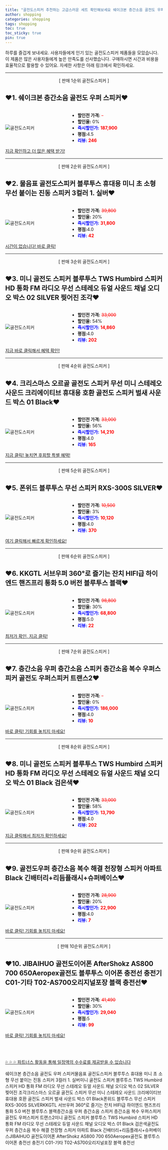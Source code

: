 ```yaml
---
title: "골전도스피커 추천하는 고급스러운 세트 확인해보세요 쉐이크본 층간소음 골전도 우퍼 스피커"
author: shopping
categories: shopping
tags: shopping
toc: true
toc_sticky: true
pin: true
---
```

하루를 즐겁게 보내세요. 사용자들에게 인기 있는 골전도스피커 제품들을 모았습니다. 이 제품은 많은 사용자들에게 높은 만족도를 선사했습니다. 구매하시면 시간과 비용을 효율적으로 활용할 수 있어요. 자세한 사항은 아래 링크에서 확인하세요.

---
<p class="toplist" style="margin: 0 auto; display: block; width: fit-content;">[ 판매 1순위 골전도스피커 ]</p>

<h2><strong>❤️1. 쉐이크본 층간소음 골전도 우퍼 스피커❤️</strong></h2>

<div style="display: flex; align-items: center;">
    <div style="flex: 0.4;">
        <img src="https://thumbnail6.coupangcdn.com/thumbnails/remote/230x230ex/image/vendor_inventory/951d/44cd157c3ae3b547b2563808a0c06b2dfd4ff9259605d262d690f81e1878.png" alt="골전도스피커" style="max-width: 100%;">
    </div>
    <div style="flex: 0.6; margin-left: 10px;">
        <ul>
            <li><strong>할인전 가격:</strong> <del style="color: red;">-</del></li>
            <li><strong>할인율:</strong> 0%</li>
            <li><span style='color:blue'><strong>즉시할인가:</strong></span> <span style='color:red'><strong>187,900</strong></span></li>
            <li><strong>평점:</strong>4.5</li>
            <li><span style='color:blue'><strong>리뷰:</strong></span> <span style='color:red'><strong>246</strong></span></li>
        </ul>
    </div>
</div>
<div class="center">
    <a href="https://William4Davisa.github.io?lptag=AF9450613&subid=githubio&pageKey=6451625890&traceid=V0-153&itemId=14008532109&vendorItemId=81257145715" class="myButton">
        지금 확인하고 더 많은 혜택 받기!
    </a>
</div>


---
<p class="toplist" style="margin: 0 auto; display: block; width: fit-content;">[ 판매 2순위 골전도스피커 ]</p>

<h2><strong>❤️2. 물음표 골전도스피커 블루투스 휴대용 미니 초 소형 무선 붙이는 진동 스피커 3컬러 1. 실버❤️</strong></h2>

<div style="display: flex; align-items: center;">
    <div style="flex: 0.4;">
        <img src="https://thumbnail7.coupangcdn.com/thumbnails/remote/230x230ex/image/vendor_inventory/6d09/fde12366aad65642811600aa13664b4e6447e4de86ae42b4626ca87111cb.png" alt="골전도스피커" style="max-width: 100%;">
    </div>
    <div style="flex: 0.6; margin-left: 10px;">
        <ul>
            <li><strong>할인전 가격:</strong> <del style="color: red;">39,800</del></li>
            <li><strong>할인율:</strong> 20%</li>
            <li><span style='color:blue'><strong>즉시할인가:</strong></span> <span style='color:red'><strong>31,800</strong></span></li>
            <li><strong>평점:</strong>4.0</li>
            <li><span style='color:blue'><strong>리뷰:</strong></span> <span style='color:red'><strong>42</strong></span></li>
        </ul>
    </div>
</div>
<div class="center">
    <a href="https://William4Davisa.github.io?lptag=AF9450613&subid=githubio&pageKey=7865221232&traceid=V0-153&itemId=21472413568&vendorItemId=88538945417" class="myButton">
        시간이 없습니다! 바로 클릭!
    </a>
</div>


---
<p class="toplist" style="margin: 0 auto; display: block; width: fit-content;">[ 판매 3순위 골전도스피커 ]</p>

<h2><strong>❤️3. 미니 골전도 스피커 블루투스 TWS Humbird 스피커 HD 통화 FM 라디오 무선 스테레오 듀얼 사운드 채널 오디오 박스 02 SILVER 찢어진 조각❤️</strong></h2>

<div style="display: flex; align-items: center;">
    <div style="flex: 0.4;">
        <img src="https://thumbnail8.coupangcdn.com/thumbnails/remote/230x230ex/image/vendor_inventory/e8f2/5261675a4f62bff1cbc8c71d169bb3b63d33d3926db47b63d8ea3225574f.jpg" alt="골전도스피커" style="max-width: 100%;">
    </div>
    <div style="flex: 0.6; margin-left: 10px;">
        <ul>
            <li><strong>할인전 가격:</strong> <del style="color: red;">33,000</del></li>
            <li><strong>할인율:</strong> 54%</li>
            <li><span style='color:blue'><strong>즉시할인가:</strong></span> <span style='color:red'><strong>14,860</strong></span></li>
            <li><strong>평점:</strong>4.0</li>
            <li><span style='color:blue'><strong>리뷰:</strong></span> <span style='color:red'><strong>202</strong></span></li>
        </ul>
    </div>
</div>
<div class="center">
    <a href="https://William4Davisa.github.io?lptag=AF9450613&subid=githubio&pageKey=6948681271&traceid=V0-153&itemId=16874186199&vendorItemId=87771045180" class="myButton">
        지금 바로 클릭해서 혜택 확인!
    </a>
</div>


---
<p class="toplist" style="margin: 0 auto; display: block; width: fit-content;">[ 판매 4순위 골전도스피커 ]</p>

<h2><strong>❤️4. 크리스마스 오르골 골전도 스피커 무선 미니 스테레오 사운드 크리에이티브 휴대용 호환 골전도 스피커 벌새 사운드 박스 01 Black❤️</strong></h2>

<div style="display: flex; align-items: center;">
    <div style="flex: 0.4;">
        <img src="https://thumbnail6.coupangcdn.com/thumbnails/remote/230x230ex/image/vendor_inventory/69a2/0f918e1acfa827fc52f066ddf09a70a5279f3aeaa50175be9bd50396391c.jpg" alt="골전도스피커" style="max-width: 100%;">
    </div>
    <div style="flex: 0.6; margin-left: 10px;">
        <ul>
            <li><strong>할인전 가격:</strong> <del style="color: red;">33,000</del></li>
            <li><strong>할인율:</strong> 56%</li>
            <li><span style='color:blue'><strong>즉시할인가:</strong></span> <span style='color:red'><strong>14,210</strong></span></li>
            <li><strong>평점:</strong>4.0</li>
            <li><span style='color:blue'><strong>리뷰:</strong></span> <span style='color:red'><strong>165</strong></span></li>
        </ul>
    </div>
</div>
<div class="center">
    <a href="https://William4Davisa.github.io?lptag=AF9450613&subid=githubio&pageKey=6919572511&traceid=V0-153&itemId=16704485929&vendorItemId=87701498602" class="myButton">
        지금 클릭! 놓치면 후회할 특별 혜택!
    </a>
</div>


---
<p class="toplist" style="margin: 0 auto; display: block; width: fit-content;">[ 판매 5순위 골전도스피커 ]</p>

<h2><strong>❤️5. 폰위드 블루투스 무선 스피커 RXS-300S SILVER❤️</strong></h2>

<div style="display: flex; align-items: center;">
    <div style="flex: 0.4;">
        <img src="https://thumbnail10.coupangcdn.com/thumbnails/remote/230x230ex/image/product/image/vendoritem/2019/07/11/4955245404/67478383-7298-4202-817e-fdc85963b6a9.jpg" alt="골전도스피커" style="max-width: 100%;">
    </div>
    <div style="flex: 0.6; margin-left: 10px;">
        <ul>
            <li><strong>할인전 가격:</strong> <del style="color: red;">10,500</del></li>
            <li><strong>할인율:</strong> 3%</li>
            <li><span style='color:blue'><strong>즉시할인가:</strong></span> <span style='color:red'><strong>10,120</strong></span></li>
            <li><strong>평점:</strong>4.0</li>
            <li><span style='color:blue'><strong>리뷰:</strong></span> <span style='color:red'><strong>370</strong></span></li>
        </ul>
    </div>
</div>
<div class="center">
    <a href="https://William4Davisa.github.io?lptag=AF9450613&subid=githubio&pageKey=243902996&traceid=V0-153&itemId=556382619&vendorItemId=4955245404" class="myButton">
        여기 클릭해서 빠르게 확인하세요!
    </a>
</div>


---
<p class="toplist" style="margin: 0 auto; display: block; width: fit-content;">[ 판매 6순위 골전도스피커 ]</p>

<h2><strong>❤️6. KKGTL 서브우퍼 360°로 즐기는 잔치 HIFI급 하이엔드 핸즈프리 통화 5.0 버전 블루투스 블랙❤️</strong></h2>

<div style="display: flex; align-items: center;">
    <div style="flex: 0.4;">
        <img src="https://thumbnail8.coupangcdn.com/thumbnails/remote/230x230ex/image/vendor_inventory/dfb8/c7c9dd9bab74fb299d6d860e085491a50233846f4767e83503e3110920a3.jpg" alt="골전도스피커" style="max-width: 100%;">
    </div>
    <div style="flex: 0.6; margin-left: 10px;">
        <ul>
            <li><strong>할인전 가격:</strong> <del style="color: red;">98,800</del></li>
            <li><strong>할인율:</strong> 30%</li>
            <li><span style='color:blue'><strong>즉시할인가:</strong></span> <span style='color:red'><strong>68,800</strong></span></li>
            <li><strong>평점:</strong>5.0</li>
            <li><span style='color:blue'><strong>리뷰:</strong></span> <span style='color:red'><strong>22</strong></span></li>
        </ul>
    </div>
</div>
<div class="center">
    <a href="https://William4Davisa.github.io?lptag=AF9450613&subid=githubio&pageKey=7984203536&traceid=V0-153&itemId=22168901903&vendorItemId=89215333065" class="myButton">
        최저가 확인, 지금 클릭!
    </a>
</div>


---
<p class="toplist" style="margin: 0 auto; display: block; width: fit-content;">[ 판매 7순위 골전도스피커 ]</p>

<h2><strong>❤️7. 층간소음 우퍼 층간소음 스피커 층간소음 복수 우퍼스피커 골전도 우퍼스피커 트랜스2❤️</strong></h2>

<div style="display: flex; align-items: center;">
    <div style="flex: 0.4;">
        <img src="https://thumbnail7.coupangcdn.com/thumbnails/remote/230x230ex/image/vendor_inventory/4df7/cc7d1459278a9d95d492068fd90710dda689414f4bb08086794835531dbb.jpg" alt="골전도스피커" style="max-width: 100%;">
    </div>
    <div style="flex: 0.6; margin-left: 10px;">
        <ul>
            <li><strong>할인전 가격:</strong> <del style="color: red;">-</del></li>
            <li><strong>할인율:</strong> 0%</li>
            <li><span style='color:blue'><strong>즉시할인가:</strong></span> <span style='color:red'><strong>186,000</strong></span></li>
            <li><strong>평점:</strong>4.0</li>
            <li><span style='color:blue'><strong>리뷰:</strong></span> <span style='color:red'><strong>10</strong></span></li>
        </ul>
    </div>
</div>
<div class="center">
    <a href="https://William4Davisa.github.io?lptag=AF9450613&subid=githubio&pageKey=5261759336&traceid=V0-153&itemId=7478858853&vendorItemId=74769737241" class="myButton">
        바로 클릭! 기회를 놓치지 마세요!
    </a>
</div>


---
<p class="toplist" style="margin: 0 auto; display: block; width: fit-content;">[ 판매 8순위 골전도스피커 ]</p>

<h2><strong>❤️8. 미니 골전도 스피커 블루투스 TWS Humbird 스피커 HD 통화 FM 라디오 무선 스테레오 듀얼 사운드 채널 오디오 박스 01 Black 검은색❤️</strong></h2>

<div style="display: flex; align-items: center;">
    <div style="flex: 0.4;">
        <img src="https://thumbnail6.coupangcdn.com/thumbnails/remote/230x230ex/image/vendor_inventory/2669/12bf5f2dc0cf950af985ac75cc1362f7f091757f4be846717fac5c09c597.jpg" alt="골전도스피커" style="max-width: 100%;">
    </div>
    <div style="flex: 0.6; margin-left: 10px;">
        <ul>
            <li><strong>할인전 가격:</strong> <del style="color: red;">33,000</del></li>
            <li><strong>할인율:</strong> 58%</li>
            <li><span style='color:blue'><strong>즉시할인가:</strong></span> <span style='color:red'><strong>13,790</strong></span></li>
            <li><strong>평점:</strong>4.0</li>
            <li><span style='color:blue'><strong>리뷰:</strong></span> <span style='color:red'><strong>202</strong></span></li>
        </ul>
    </div>
</div>
<div class="center">
    <a href="https://William4Davisa.github.io?lptag=AF9450613&subid=githubio&pageKey=6948681271&traceid=V0-153&itemId=16874186195&vendorItemId=87771045206" class="myButton">
        지금 클릭해서 최저가 확인하세요!
    </a>
</div>


---
<p class="toplist" style="margin: 0 auto; display: block; width: fit-content;">[ 판매 9순위 골전도스피커 ]</p>

<h2><strong>❤️9. 골전도우퍼 층간소음 복수 해결 천장형 스피커 아파트 Black 긴배터리+리듬플래시+슈퍼베이스❤️</strong></h2>

<div style="display: flex; align-items: center;">
    <div style="flex: 0.4;">
        <img src="https://thumbnail9.coupangcdn.com/thumbnails/remote/230x230ex/image/vendor_inventory/eaea/2ddd082edf55e91288b80a595de073afcf7207544c2a3a178d927b9b06b7.jpg" alt="골전도스피커" style="max-width: 100%;">
    </div>
    <div style="flex: 0.6; margin-left: 10px;">
        <ul>
            <li><strong>할인전 가격:</strong> <del style="color: red;">28,900</del></li>
            <li><strong>할인율:</strong> 20%</li>
            <li><span style='color:blue'><strong>즉시할인가:</strong></span> <span style='color:red'><strong>22,900</strong></span></li>
            <li><strong>평점:</strong>4.0</li>
            <li><span style='color:blue'><strong>리뷰:</strong></span> <span style='color:red'><strong>7</strong></span></li>
        </ul>
    </div>
</div>
<div class="center">
    <a href="https://William4Davisa.github.io?lptag=AF9450613&subid=githubio&pageKey=7958929855&traceid=V0-153&itemId=22000987842&vendorItemId=89048515985" class="myButton">
        바로 클릭! 기회를 놓치지 마세요!
    </a>
</div>


---
<p class="toplist" style="margin: 0 auto; display: block; width: fit-content;">[ 판매 10순위 골전도스피커 ]</p>

<h2><strong>❤️10. JIBAIHUO 골전도이어폰 AfterShokz AS800 700 650Aeropex골전도 블루투스 이어폰 충전선 충전기 C01-기타 T02-AS700오리지널포장 블랙 충전선❤️</strong></h2>

<div style="display: flex; align-items: center;">
    <div style="flex: 0.4;">
        <img src="https://thumbnail9.coupangcdn.com/thumbnails/remote/230x230ex/image/vendor_inventory/e1a8/90b5f237b8bbe15942ef9055e064a5054cd4481f07a6faf2df06fc5859a2.jpeg" alt="골전도스피커" style="max-width: 100%;">
    </div>
    <div style="flex: 0.6; margin-left: 10px;">
        <ul>
            <li><strong>할인전 가격:</strong> <del style="color: red;">41,490</del></li>
            <li><strong>할인율:</strong> 30%</li>
            <li><span style='color:blue'><strong>즉시할인가:</strong></span> <span style='color:red'><strong>29,040</strong></span></li>
            <li><strong>평점:</strong>5</li>
            <li><span style='color:blue'><strong>리뷰:</strong></span> <span style='color:red'><strong>99</strong></span></li>
        </ul>
    </div>
</div>
<div class="center">
    <a href="https://William4Davisa.github.io?lptag=AF9450613&subid=githubio&pageKey=7853513001&traceid=V0-153&itemId=21412727613&vendorItemId=89898024195" class="myButton">
        바로 클릭! 기회를 놓치지 마세요!
    </a>
</div>

<br><br><br>[💦 💦 💦 파트너스 활동을 통해 일정액의 수수료를 제공받을 수 있습니다](https://link.coupang.com/a/bcpT2c)<br><br>쉐이크본 층간소음 골전도 우퍼 스피커물음표 골전도스피커 블루투스 휴대용 미니 초 소형 무선 붙이는 진동 스피커 3컬러 1. 실버미니 골전도 스피커 블루투스 TWS Humbird 스피커 HD 통화 FM 라디오 무선 스테레오 듀얼 사운드 채널 오디오 박스 02 SILVER 찢어진 조각크리스마스 오르골 골전도 스피커 무선 미니 스테레오 사운드 크리에이티브 휴대용 호환 골전도 스피커 벌새 사운드 박스 01 Black폰위드 블루투스 무선 스피커 RXS-300S SILVERKKGTL 서브우퍼 360°로 즐기는 잔치 HIFI급 하이엔드 핸즈프리 통화 5.0 버전 블루투스 블랙층간소음 우퍼 층간소음 스피커 층간소음 복수 우퍼스피커 골전도 우퍼스피커 트랜스2미니 골전도 스피커 블루투스 TWS Humbird 스피커 HD 통화 FM 라디오 무선 스테레오 듀얼 사운드 채널 오디오 박스 01 Black 검은색골전도우퍼 층간소음 복수 해결 천장형 스피커 아파트 Black 긴배터리+리듬플래시+슈퍼베이스JIBAIHUO 골전도이어폰 AfterShokz AS800 700 650Aeropex골전도 블루투스 이어폰 충전선 충전기 C01-기타 T02-AS700오리지널포장 블랙 충전선